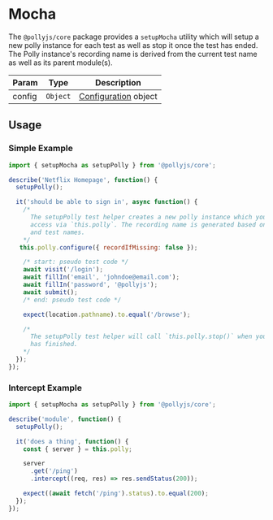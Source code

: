 # Mocha

The `@pollyjs/core` package provides a `setupMocha` utility which will setup
a new polly instance for each test as well as stop it once the test has ended.
The Polly instance's recording name is derived from the current test name as well as its
parent module(s).

| Param | Type | Description |
|  ---  | ---  |     ---     |
| config | `Object` | [Configuration](configuration) object |

## Usage

### Simple Example

```js
import { setupMocha as setupPolly } from '@pollyjs/core';

describe('Netflix Homepage', function() {
  setupPolly();

  it('should be able to sign in', async function() {
    /*
      The setupPolly test helper creates a new polly instance which you can
      access via `this.polly`. The recording name is generated based on the module
      and test names.
    */
   this.polly.configure({ recordIfMissing: false });

    /* start: pseudo test code */
    await visit('/login');
    await fillIn('email', 'johndoe@email.com');
    await fillIn('password', '@pollyjs');
    await submit();
    /* end: pseudo test code */

    expect(location.pathname).to.equal('/browse');

    /*
      The setupPolly test helper will call `this.polly.stop()` when your test
      has finished.
    */
  });
});
```

### Intercept Example

```js
import { setupMocha as setupPolly } from '@pollyjs/core';

describe('module', function() {
  setupPolly();

  it('does a thing', function() {
    const { server } = this.polly;

    server
      .get('/ping')
      .intercept((req, res) => res.sendStatus(200));

    expect((await fetch('/ping').status).to.equal(200);
  });
});
```
